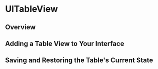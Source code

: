 # UITableView

## Overview

## Adding a Table View to Your Interface

## Saving and Restoring the Table's Current State


